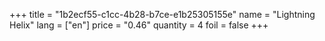 +++
title = "1b2ecf55-c1cc-4b28-b7ce-e1b25305155e"
name = "Lightning Helix"
lang = ["en"]
price = "0.46"
quantity = 4
foil = false
+++
